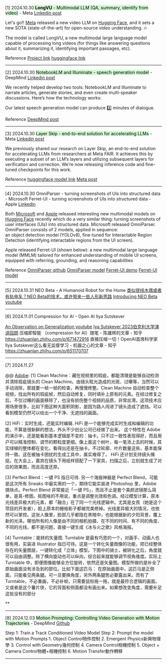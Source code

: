 [1] 
2024.10.30<mark style="background: #BBFABBA6;"> **LongVU** - Multimodal LLM (QA, summary, identify from video)</mark> - Meta
[Linkedin post](https://www.linkedin.com/feed/update/urn:li:activity:7257400108944699392/)

Let's go!! [Meta](https://www.linkedin.com/company/meta/) released a new video LLM on [Hugging Face](https://www.linkedin.com/company/huggingface/), and it sets a new SOTA (state-of-the-art) for open-source video understanding. 🔥  
  
The model is called LongVU, a new multimodal large language model capable of processing long videos (for things like answering questions about it, summarizing it, identifying important passages, etc).

Reference
[Project link](https://vision-cair.github.io/LongVU/)
[huggingface link](https://huggingface.co/spaces/Vision-CAIR/LongVU)


------------------------------------------------------------------
[2]
2024.10.30  <mark style="background: #BBFABBA6;">NotebookLM and Illuminate - speech generation model</mark> - DeepMind
[Linkedin post ](https://www.linkedin.com/feed/update/urn:li:activity:7257407562084446209/)

We recently helped develop two tools: NotebookLM and Illuminate to narrate articles, generate stories, and even create multi-speaker discussions. Here’s how the technology works:  
  
Our latest speech generation model can produce 2️⃣ minutes of dialogue.

Reference
[DeepMind post](https://deepmind.google/discover/blog/pushing-the-frontiers-of-audio-generation/?utm_source=linkedin&utm_medium=social&utm_campaign=&utm_content=)


------------------------------------------------------------------
[3]
2024.10.30  <mark style="background: #BBFABBA6;">Layer Skip - end-to-end solution for accelerating LLMs</mark> - Meta
[Linkedin post](https://www.linkedin.com/feed/update/urn:li:activity:7257093132419256321/)

We previously shared our research on Layer Skip, an end-to-end solution for accelerating LLMs from researchers at Meta FAIR. It achieves this by executing a subset of an LLM’s layers and utilizing subsequent layers for verification and correction. We’re now releasing inference code and fine-tuned checkpoints for this work.

Reference
[huggingface model link](https://huggingface.co/collections/facebook/layerskip-666b25c50c8ae90e1965727a)
[Meta post](https://ai.meta.com/blog/fair-news-segment-anything-2-1-meta-spirit-lm-layer-skip-salsa-lingua/?utm_source=linkedin&utm_medium=organic_social&utm_content=video&utm_campaign=fair)


------------------------------------------------------------------
[4]
2024.10.30 
OmniParser - turning screenshots of UIs into structured data - Microsoft
Ferret-UI - turning screenshots of UIs into structured data - Apple
[Linkedin](https://www.linkedin.com/feed/update/urn:li:activity:7256617300131287041/)

Both [Microsoft](https://www.linkedin.com/company/microsoft/) and [Apple](https://www.linkedin.com/company/apple/) released interesting new multimodal models on [Hugging Face](https://www.linkedin.com/company/huggingface/) recently which do a very similar thing: turning screenshots of user interfaces (UIs) into structured data.
Microsoft released OmniParser. OmniParser consists of 2 models, applied in sequence:  
an object detection model (YOLOv8), fine-tuned for Interactable Region Detection (identifying interactable regions from the UI screen).

Apple released Ferret-UI (shown below): a new multimodal large language model (MMLM) tailored for enhanced understanding of mobile UI screens, equipped with referring, grounding, and reasoning capabilities

Reference
[OmniParser github](https://github.com/microsoft/OmniParser)  [OmniParser model](https://huggingface.co/microsoft/OmniParser)
[Ferret-UI demo](https://huggingface.co/spaces/jadechoghari/ferret-demo)   [Ferret-UI model](https://huggingface.co/models?search=ferret-ui)

------------------------------------------------------------------
[5]
2024.10.31
NEO Beta - A Humanoid Robot for the Home
[类似提线木偶或者有轨电车？NEO Beta的技术，或许带来一些人形新思路](https://zhuanlan.zhihu.com/p/721299474)
[Introducing NEO Beta youtube](https://www.youtube.com/watch?v=bUrLuUxv9gE&ab_channel=1X)



------------------------------------------------------------------
[6]
2024.11.01
Compression for AI - Open AI Ilya Sutskever

[An Observation on Generalization youtube](https://www.youtube.com/watch?v=AKMuA_TVz3A&ab_channel=SimonsInstitute)
[lya Sutskever 2023伯克利大学演讲回顾](https://www.youtube.com/watch?v=RH-IdE9udMc&ab_channel=%E6%9C%80%E4%BD%B3%E6%8B%8D%E6%A1%A3)
压缩即智能 （compression for AI）随笔 - 陈雄辉的文章 - 知乎
https://zhuanlan.zhihu.com/p/671472916
直接压缩一切！OpenAI首席科学家Ilya Sutskever这么看无监督学习 - 机器之心的文章 - 知乎
https://zhuanlan.zhihu.com/p/651170707

---
[7]
2024.11.27

@@ [Adobe](https://zhuanlan.zhihu.com/p/4948174414):
[1] Clean Machine：藏在视频里的瑕疵，都能清理是能够自动检测并清除瑕疵镜头的 Clean Machine。由镜头眩光造成的光斑、过曝等，当然可以手动消除，那就要一帧一帧的检查，再慢慢修整。Clean Machine 自动检查整个视频，找出所有的瑕疵帧，然后自动修复，同时填补上原有的元素。在经过修复之后，不仅过曝的画面移除了，也没有损伤整个视频的品质，非常丝滑。这项技术应用场景很多，比如下图这种大面积阴影，是因为路人闯进了镜头造成了遮挡。可以看到模型仍然可以给出一个干净、无遮挡的画面。

[2] HiFi：实时生成，还能实时编辑. HiFi 是一个能够完成实时生成和编辑的功能，不算是很新鲜的想法，外头不少创业公司已经做了出来。 这个特性在 Adobe 的演示中，还是能看到基本逻辑是不变的：抽卡。只不过一致性表现得好，而且用户可以精准控制、调节的颗粒度更细。像上面这个树叶，每一笔添上去的时候，其实绿植的整体都在变化，看得出还是在抽卡。不过轮廓、叶片数量这些，基本能保持一致。这在被抽卡困扰的生成工具中，属实难得了。 HiFi 还计划支持镜头捕捉。在大会上，嘉宾在镜头下用纸样搭配了一下家具，扫描之后，立刻就生成了对应的效果图，而且高度还原。

[3] Perfect Blend：一键 PS 指日可待. 另一个海报神器是 Perfect Blend，可能是这次所有 Sneaks 中最实用的一个，期待它能实装进 Photoshop 里，Adobe 搞快点。Perfect Blend 非常接近「一键 PS」，而且不止是套个美颜滤镜那么简单，是真-修图。抠图啥的不用说，重点是调整光效和色调。经过模型计算，原本光线差异极大的元素，都「融合」在了同一个光线逻辑中。尤其是女孩（她是这个项目的开发者），脸上原本的栅格影子都被完美修掉。光线差异极大的情况，也依然可以掌控。这张人像里，脸部几乎都隐在黑暗中，也能根据新的夕阳背景，覆上新的光泽。哪怕所有的人像是由不同的相机拍摄、在不同的时间、有不同的角度、不同的光线，都不是问题，直接一键生成《冰与火之歌》风格海报。

[4] Turntable：能转的矢量图. Turntable 是最有巧思的一个，对画手、动画人也很有用，实装进 Illustrator 指日可待。这是一个转化矢量图像的功能，把已经整体存在的矢量图层，一键转化成「立体」模型。下图中的骑士，被转化之后，角度就可以自由调整。除了横向旋动也可以纵向，综合起来就能够调节视角维度。实际上 Turntable 中，即便图像能够全方位旋转，依然还是矢量图。模型所做的是补全了原始画面没有涉及到的部位。比如下面这匹马： 在原始画面中，这匹马是正侧面，只能看见两条腿。可一旦要换角度，另外两条腿势必要露出来。而有了 Turntable，不必重画，不必补帧，只需要鼠标拖一拖，就是最符合逻辑的画面。又或者是这个薯片侠，它的背面和侧面都没有画出来。如果想改变角度，需要补足这些没有的部分

**

---

[8]
2024.12.03  <mark style="background: #BBFABBA6;">Motion Prompting: Controlling Video Generation with Motion Trajectories</mark> - DeepMind
[Github](https://motion-prompting.github.io/)

Step 1: Train a Track Conditioned Video Model
Step 2: Prompt the model with Motion Prompts
	1. Object Control物件控制
	2. Emergent Physics新興物理學
	3. Control with Geometry幾何控制
	4. Camera Control相機控制
	5. Object + Camera Control物體+相機控制
	6. Motion Transfer動作轉移


---